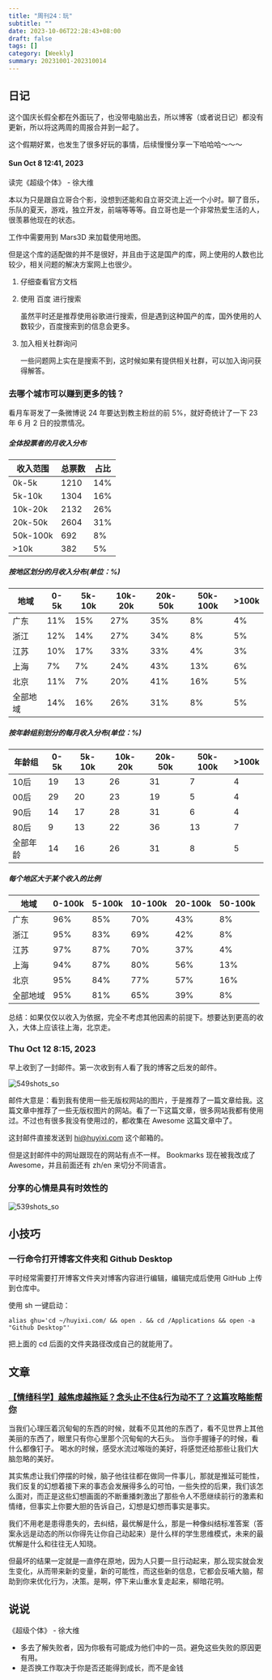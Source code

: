 ```yaml
---
title: "周刊24：玩"
subtitle: ""
date: 2023-10-06T22:28:43+08:00
draft: false
tags: []
category: [Weekly]
summary: 20231001-202310014
---
```


## 日记



这个国庆长假全都在外面玩了，也没带电脑出去，所以博客（或者说日记）都没有更新，所以将这两周的周报合并到一起了。

这个假期好累，也发生了很多好玩的事情，后续慢慢分享一下哈哈哈～～～



#### Sun Oct 8 12:41, 2023

读完《超级个体》 - 徐大维



本以为只是跟自立哥合个影，没想到还能和自立哥交流上近一个小时。聊了音乐，乐队的夏天，游戏，独立开发，前端等等等。自立哥也是一个非常热爱生活的人，很羡慕他现在的状态。



工作中需要用到 Mars3D 来加载使用地图。

但是这个库的适配做的并不是很好，并且由于这是国产的库，网上使用的人数也比较少，相关问题的解决方案网上也很少。

1. 仔细查看官方文档

2. 使用 百度 进行搜索

   虽然平时还是推荐使用谷歌进行搜索，但是遇到这种国产的库，国外使用的人数较少，百度搜索到的信息会更多。

3. 加入相关社群询问

   一些问题网上实在是搜索不到，这时候如果有提供相关社群，可以加入询问获得解答。

### 去哪个城市可以赚到更多的钱？

看月车哥发了一条微博说 24 年要达到教主粉丝的前 5%，就好奇统计了一下 23 年 6 月 2 日的投票情况。

##### 全体投票者的月收入分布

| 收入范围 | 总票数 | 占比 |
| -------- | ------ | ---- |
| 0k-5k    | 1210   | 14%  |
| 5k-10k   | 1304   | 16%  |
| 10k-20k  | 2132   | 26%  |
| 20k-50k  | 2604   | 31%  |
| 50k-100k | 692    | 8%   |
| >10k     | 382    | 5%   |

##### 按地区划分的月收入分布(单位：%)

| 地域     | 0-5k | 5k-10k | 10k-20k | 20k-50k | 50k-100k | >100k |
| -------- | ---- | ------ | ------- | ------- | -------- | ----- |
| 广东     | 11%  | 15%    | 27%     | 35%     | 8%       | 4%    |
| 浙江     | 12%  | 14%    | 27%     | 34%     | 8%       | 5%    |
| 江苏     | 10%  | 17%    | 33%     | 33%     | 4%       | 3%    |
| 上海     | 7%   | 7%     | 24%     | 43%     | 13%      | 6%    |
| 北京     | 11%  | 7%     | 20%     | 41%     | 16%      | 5%    |
| 全部地域 | 14%  | 16%    | 26%     | 31%     | 8%       | 5%    |

##### 按年龄组别划分的每月收入分布(单位：%)

| 年龄组   | 0-5k | 5k-10k | 10k-20k | 20k-50k | 50k-100k | >100k |
| -------- | ---- | ------ | ------- | ------- | -------- | ----- |
| 10后     | 19   | 13     | 26      | 31      | 7        | 4     |
| 00后     | 29   | 20     | 23      | 19      | 5        | 4     |
| 90后     | 14   | 17     | 28      | 31      | 6        | 4     |
| 80后     | 9    | 13     | 22      | 36      | 13       | 7     |
| 全部年龄 | 14   | 16     | 26      | 31      | 8        | 5     |

##### 每个地区大于某个收入的比例

| 地域     | 0-100k | 5-100k | 10-100k | 20-100k | 50-100k |
| -------- | ------ | ------ | ------- | ------- | ------- |
| 广东     | 96%    | 85%    | 70%     | 43%     | 8%      |
| 浙江     | 95%    | 83%    | 69%     | 42%     | 8%      |
| 江苏     | 97%    | 87%    | 70%     | 37%     | 4%      |
| 上海     | 94%    | 87%    | 80%     | 56%     | 13%     |
| 北京     | 95%    | 84%    | 77%     | 57%     | 16%     |
| 全部地域 | 95%    | 81%    | 65%     | 39%     | 8%      |

总结：如果仅仅以收入为依据，完全不考虑其他因素的前提下。想要达到更高的收入，大体上应该往上海，北京走。

### Thu Oct 12 8:15, 2023

早上收到了一封邮件。第一次收到有人看了我的博客之后发的邮件。



![549shots_so](https://raw.githubusercontent.com/huyixi/Pics/main/uPic/549shots_so.png)



邮件大意是：看到我有使用一些无版权网站的图片，于是推荐了一篇文章给我。这篇文章中推荐了一些无版权图片的网站。看了一下这篇文章，很多网站我都有使用过。不过也有很多我没有使用过的，都收集在 Awesome 这篇文章中了。

这封邮件直接发送到 hi@huyixi.com 这个邮箱的。

但是这封邮件中的网址跟现在的网站有点不一样。 Bookmarks 现在被我改成了 Awesome，并且前面还有 zh/en 来切分不同语言。

### 分享的心情是具有时效性的

![539shots_so](https://raw.githubusercontent.com/huyixi/Pics/main/uPic/539shots_so.png)

## 小技巧

### 一行命令打开博客文件夹和 Github Desktop

平时经常需要打开博客文件夹对博客内容进行编辑，编辑完成后使用 GitHub 上传到仓库中。

使用 sh 一键启动：

```shell
alias ghu='cd ~/huyixi.com/ && open . && cd /Applications && open -a "Github Desktop"'
```

把上面的 cd 后面的文件夹路径改成自己的就能用了。

## 文章

### [【情绪科学】越焦虑越拖延？念头止不住&行为动不了？这篇攻略能帮你](https://www.bilibili.com/video/BV1xC4y1f7yL/?spm_id_from=444.41.list.card_archive.click&vd_source=e7b677bc31fcf107b6c6689167aae9d9)

  当我们心理压着沉甸甸的东西的时候，就看不见其他的东西了，看不见世界上其他美丽的东西了，眼里只有你心里那个沉甸甸的大石头。
  当你手握锤子的时候，看什么都像钉子。
  喝水的时候，感受水流过喉咙的美好，将感觉还给那些让我们大脑忽略的美好。

其实焦虑让我们停摆的时候，脑子他往往都在做同一件事儿，那就是推延可能性，我们反复的幻想着接下来的事态会发展得多么的可怕，一些失控的后果，我们该怎么面对，而正是这些幻想画面的不断重播刺激出了那些令人不愿继续前行的激素和情绪，但事实上你要大胆的告诉自己，幻想是幻想而事实是事实。

  我们不用老是患得患失的，去纠结，最优解是什么，那是一种像纠结标准答案（答案永远是动态的所以你得先让你自己动起来）是什么样的学生思维模式，未来的最优解是什么和往往无人知晓。

  但最坏的结果一定就是一直停在原地，因为人只要一旦行动起来，那么现实就会发生变化，从而带来新的变量，新的可能性，而这些新的信息，它都会反哺大脑，帮助到你来优化行为，决策。是啊，停下来山重水复走起来，柳暗花明。



## 说说

《超级个体》 - 徐大维

- 多去了解失败者，因为你极有可能成为他们中的一员。避免这些失败的原因更有用。
- 是否换工作取决于你是否还能得到成长，而不是金钱
